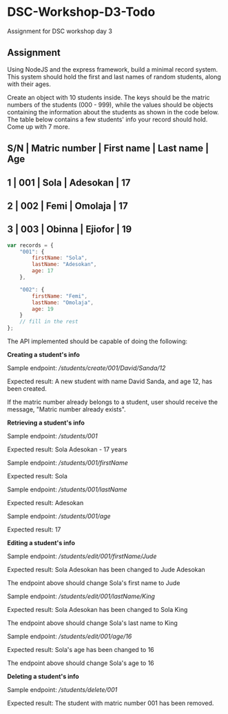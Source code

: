 # DSC-Workshop-D3-Todo
Assignment for DSC workshop day 3

## Assignment

Using NodeJS and the express framework, build a minimal record system. This system should hold the first and last names of random students, along with their ages.

Create an object with 10 students inside. The keys should be the matric numbers of the students (000 - 999), while the values should be objects containing the information about the students as shown in the code below. The table below contains a few students' info your record should hold. Come up with 7 more.

S/N | Matric number | First name | Last name | Age
--------------------------------------------------
1   | 001           | Sola       | Adesokan  | 17
--------------------------------------------------
2   | 002           | Femi       | Omolaja   | 17
--------------------------------------------------
3   | 003           | Obinna     | Ejiofor   | 19
--------------------------------------------------

```javascript
var records = {
	"001": {
		firstName: "Sola",
		lastName: "Adesokan",
		age: 17
	},

	"002": {
		firstName: "Femi",
		lastName: "Omolaja",
		age: 19
	}
	// fill in the rest
};
```

The API implemented should be capable of doing the following:


**Creating a student's info**

Sample endpoint: _/students/create/001/David/Sanda/12_

Expected result: A new student with name David Sanda, and age 12, has been created.

If the matric number already belongs to a student, user should receive the message, "Matric number already exists".


**Retrieving a student's info**

Sample endpoint: _/students/001_

Expected result: Sola Adesokan - 17 years


Sample endpoint: _/students/001/firstName_

Expected result: Sola


Sample endpoint: _/students/001/lastName_

Expected result: Adesokan


Sample endpoint: _/students/001/age_

Expected result: 17


**Editing a student's info**

Sample endpoint: _/students/edit/001/firstName/Jude_

Expected result: Sola Adesokan has been changed to Jude Adesokan

The endpoint above should change Sola's first name to Jude

Sample endpoint: _/students/edit/001/lastName/King_

Expected result: Sola Adesokan has been changed to Sola King

The endpoint above should change Sola's last name to King

Sample endpoint: _/students/edit/001/age/16_

Expected result: Sola's age has been changed to 16

The endpoint above should change Sola's age to 16


**Deleting a student's info**

Sample endpoint: _/students/delete/001_

Expected result: The student with matric number 001 has been removed.
